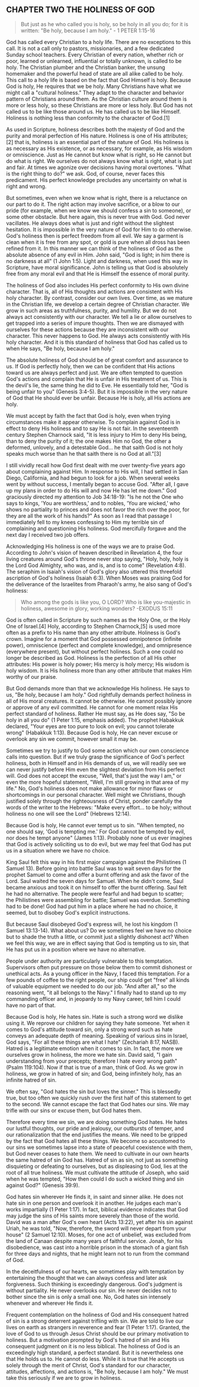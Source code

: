 ## CHAPTER TWO THE HOLINESS OF GOD
> But just as he who called you is holy, so be holy in all you do; for it is written: "Be holy, because I am holy." - 1 PETER 1:15-16

God has called every Christian to a holy life. There are no exceptions to this call. It is not a call only to pastors, missionaries, and a few dedicated Sunday school teachers. Every Christian of every nation, whether rich or poor, learned or unlearned, influential or totally unknown, is called to be holy. The Christian plumber and the Christian banker, the unsung homemaker and the powerful head of state are all alike called to be holy.
This call to a holy life is based on the fact that God Himself is holy. Because God is holy, He requires that we be holy. Many Christians have what we might call a "cultural holiness." They adapt to the character and behavior pattern of Christians around them. As the Christian culture around them is more or less holy, so these Christians are more or less holy. But God has not called us to be like those around us. He has called us to be like Himself. Holiness is nothing
less than conformity to the character of God.[1]

As used in Scripture, holiness describes both the majesty of God and the purity and moral perfection of His nature. Holiness is one of His attributes;[2] that is, holiness is an essential part of the nature of God. His holiness is as necessary as His existence, or as necessary, for example, as His wisdom or omniscience. Just as He cannot but know what is right, so He cannot but do what is right.
We ourselves do not always know what is right, what is just and fair. At times we agonize over decisions having moral overtones. "What is the right thing to do?" we ask. God, of course, never faces this predicament. His perfect knowledge precludes any uncertainty on what is right and wrong.

But sometimes, even when we know what is right, there is a reluctance on our part to do it. The right action may involve sacrifice, or a blow to our pride (for example, when we know we should confess a sin to someone), or some other obstacle. But here again, this is never true with God. God never vacillates. He always does what is just and right without the slightest hesitation. It is impossible in the very nature of God for Him to do otherwise.
God's holiness then is perfect freedom from all evil. We say a garment is clean when it is free from any spot, or gold is pure when all dross has been refined from it. In this manner we can think of the holiness of God as the absolute absence of any evil in Him. John said, "God is light; in him there is no darkness at all" (1 John 1:5). Light and darkness, when used this way in Scripture, have moral significance. John is telling us that God is absolutely free from any
moral evil and that He is Himself the essence of moral purity.

The holiness of God also includes His perfect conformity to His own divine character. That is, all of His thoughts and actions are consistent with His holy character. By contrast, consider our own lives. Over time, as we mature in the Christian life, we develop a certain degree of Christian character. We grow in such areas as truthfulness, purity, and humility. But we do not always act consistently with our character. We tell a lie or allow ourselves to get trapped into
a series of impure thoughts. Then we are dismayed with ourselves for these actions because they are inconsistent with our character. This never happens to God. He always acts consistently with His holy character. And it is this standard of holiness that God has called us to when He says, "Be holy, because I am holy."

The absolute holiness of God should be of great comfort and assurance to us. If God is perfectly holy, then we can be confident that His actions toward us are always perfect and just. We are often tempted to question God's actions and complain that He is unfair in His treatment of us. This is the devil's lie, the same thing he did to Eve. He essentially told her, "God is being unfair to you" (Genesis 3:4-5). But it is impossible in the very nature of God that He
should ever be unfair. Because He is holy, all His actions are holy.

We must accept by faith the fact that God is holy, even when trying circumstances make it appear otherwise. To complain against God is in effect to deny His holiness and to say He is not fair. In the seventeenth century Stephen Charnock said, "It is less injury to Him to deny His being, than to deny the purity of it; the one makes Him no God, the other a deformed, unlovely, and a detestable God... he that saith God is not holy speaks much worse than he that
saith there is no God at all."[3]

I still vividly recall how God first dealt with me over twenty-five years ago about complaining against Him. In response to His will, I had settled in San Diego, California, and had begun to look for a job. When several weeks went by without success, I mentally began to accuse God. "After all, I gave up my plans in order to do His will and now He has let me down." God graciously directed my attention to Job 34:18-19: "Is he not the One who says to kings, 'You are
worthless,' and to nobles, 'You are wicked,' who shows no partiality to princes and does not favor the rich over the poor, for they are all the work of his hands?" As soon as I read that passage I immediately fell to my knees confessing to Him my terrible sin of complaining and questioning His holiness. God mercifully forgave and the next day I received two job offers.

Acknowledging His holiness is one of the ways we are to praise God. According to John's vision of heaven described in Revelation 4, the four living creatures around God's throne never stop saying, "Holy, holy, holy is the Lord God Almighty, who was, and is, and is to come" (Revelation 4:8). The seraphim in Isaiah's vision of God's glory also uttered this threefold ascription of God's holiness (Isaiah 6:3). When Moses was praising God for the deliverance of the
Israelites from Pharaoh's army, he also sang of God's holiness:
> Who among the gods is like you, O LORD? Who is like you-majestic in holiness, awesome in glory, working wonders? -EXODUS 15:11

God is often called in Scripture by such names as the Holy One, or the Holy One of Israel.[4] Holy, according to Stephen Charnock,[5] is used more often as a prefix to His name than any other attribute. Holiness is God's crown. Imagine for a moment that God possessed omnipotence (infinite power), omniscience (perfect and complete knowledge), and omnipresence (everywhere present), but without perfect holiness. Such a one could no longer be described as
God. Holiness is the perfection of all His other attributes: His power is holy power; His mercy is holy mercy; His wisdom is holy wisdom. It is His holiness more than any other attribute that makes Him worthy of our praise.

But God demands more than that we acknowledge His holiness. He says to us, "Be holy, because I am holy." God rightfully demands perfect holiness in all of His moral creatures. It cannot be otherwise. He cannot possibly ignore or approve of any evil committed. He cannot for one moment relax His perfect standard of holiness. Rather He must say, as He does say, "So be holy in all you do" (1 Peter 1:15, emphasis added). The prophet Habakkuk declared, "Your
eyes are too pure to look on evil; you cannot tolerate wrong" (Habakkuk 1:13). Because God is holy, He can never excuse or overlook any sin we commit, however small it may be.

Sometimes we try to justify to God some action which our own conscience calls into question. But if we truly grasp the significance of God's perfect holiness, both in Himself and in His demands of us, we will readily see we can never justify before Him even the slightest deviation from His perfect will. God does not accept the excuse, "Well, that's just the way I am," or even the more hopeful statement, "Well, I'm still growing in that area of my life."
No, God's holiness does not make allowance for minor flaws or shortcomings in our personal character. Well might we Christians, though justified solely through the righteousness of Christ, ponder carefully the words of the writer to the Hebrews: "Make every effort... to be holy; without holiness no one will see the Lord" (Hebrews 12:14).

Because God is holy, He cannot ever tempt us to sin. "When tempted, no one should say, 'God is tempting me.' For God cannot be tempted by evil, nor does he tempt anyone" (James 1:13). Probably none of us ever imagines that God is actively soliciting us to do evil, but we may feel that God has put us in a situation where we have no choice.

King Saul felt this way in his first major campaign against the Philistines (1 Samuel 13). Before going into battle Saul was to wait seven days for the prophet Samuel to come and offer a burnt offering and ask the favor of the Lord. Saul waited the seven days for Samuel. When he didn't come, Saul became anxious and took it on himself to offer the burnt offering. Saul felt he had no alternative. The people were fearful and had begun to scatter; the Philistines
were assembling for battle; Samuel was overdue. Something had to be done! God had put him in a place where he had no choice, it seemed, but to disobey God's explicit instructions.

But because Saul disobeyed God's express will, he lost his kingdom (1 Samuel 13:13-14). What about us? Do we sometimes feel we have no choice but to shade the truth a little, or commit just a slightly dishonest act? When we feel this way, we are in effect saying that God is tempting us to sin, that He has put us in a position where we have no alternative.

People under authority are particularly vulnerable to this temptation. Supervisors often put pressure on those below them to commit dishonest or unethical acts. As a young officer in the Navy, I faced this temptation. For a few pounds of coffee to the right people, our ship could get "free" all kinds of valuable equipment we needed to do our job. "And after all," so the reasoning went, "it all belongs to the Navy." I finally had to stand up to my commanding
officer and, in jeopardy to my Navy career, tell him I could have no part of that.

Because God is holy, He hates sin. Hate is such a strong word we dislike using it. We reprove our children for saying they hate someone. Yet when it comes to God's attitude toward sin, only a strong word such as hate conveys an adequate depth of meaning. Speaking of various sins in Israel, God says, "For all these things are what I hate" (Zechariah 8:17, NASB). Hatred is a legitimate emotion when it comes to sin. In fact, the more we ourselves grow in holiness,
the more we hate sin. David said, "I gain understanding from your precepts; therefore I hate every wrong path" (Psalm 119:104). Now if that is true of a man, think of God. As we grow in holiness, we grow in hatred of sin; and God, being infinitely holy, has an infinite hatred of sin.

We often say, "God hates the sin but loves the sinner." This is blessedly true, but too often we quickly rush over the first half of this statement to get to the second. We cannot escape the fact that God hates our sins. We may trifle with our sins or excuse them, but God hates them.

Therefore every time we sin, we are doing something God hates. He hates our lustful thoughts, our pride and jealousy, our outbursts of temper, and our rationalization that the end justifies the means. We need to be gripped by the fact that God hates all these things. We become so accustomed to our sins we sometimes lapse into a state of peaceful coexistence with them, but God never ceases to hate them.
We need to cultivate in our own hearts the same hatred of sin God has. Hatred of sin as sin, not just as something disquieting or defeating to ourselves, but as displeasing to God, lies at the root of all true holiness. We must cultivate the attitude of Joseph, who said when he was tempted, "How then could I do such a wicked thing and sin against God?" (Genesis 39:9).

God hates sin wherever He finds it, in saint and sinner alike. He does not hate sin in one person and overlook it in another. He judges each man's works impartially (1 Peter 1:17). In fact, biblical evidence indicates that God may judge the sins of His saints more severely than those of the world. David was a man after God's own heart (Acts 13:22), yet after his sin against Uriah, he was told, "Now, therefore, the sword will never depart from your house" (2 Samuel
12:10). Moses, for one act of unbelief, was excluded from the land of Canaan despite many years of faithful service. Jonah, for his disobedience, was cast into a horrible prison in the stomach of a giant fish for three days and nights, that he might learn not to run from the command of God.

In the deceitfulness of our hearts, we sometimes play with temptation by entertaining the thought that we can always confess and later ask forgiveness. Such thinking is exceedingly dangerous. God's judgment is without partiality. He never overlooks our sin. He never decides not to bother since the sin is only a small one. No, God hates sin intensely whenever and wherever He finds it.

Frequent contemplation on the holiness of God and His consequent hatred of sin is a strong deterrent against trifling with sin. We are told to live our lives on earth as strangers in reverence and fear (1 Peter 1:17). Granted, the love of God to us through Jesus Christ should be our primary motivation to holiness. But a motivation prompted by God's hatred of sin and His consequent judgment on it is no less biblical.
The holiness of God is an exceedingly high standard, a perfect standard. But it is nevertheless one that He holds us to. He cannot do less. While it is true that He accepts us solely through the merit of Christ, God's standard for our character, attitudes, affections, and actions is, "Be holy, because I am holy." We must take this seriously if we are to grow in holiness.
